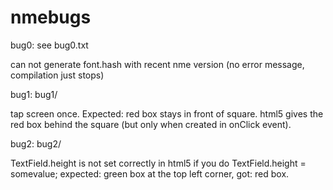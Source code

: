 nmebugs
=======


bug0: see bug0.txt

can not generate font.hash with recent nme version (no error message, compilation just stops)

bug1: bug1/

tap screen once. Expected: red box stays in front of square.
html5 gives the red box behind the square (but only when
created in onClick event).


bug2: bug2/

TextField.height is not set correctly in html5 if you do TextField.height = somevalue;
expected: green box at the top left corner, got: red box.
